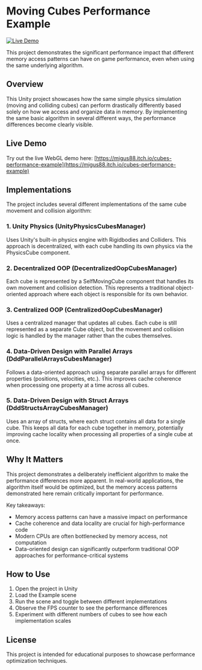 # Moving Cubes Performance Example

[![Live Demo](https://img.shields.io/badge/Live%20Demo-Play%20Now-brightgreen)](https://migus88.itch.io/cubes-performance-example)

This project demonstrates the significant performance impact that different memory access patterns can have on game performance, even when using the same underlying algorithm.

## Overview

This Unity project showcases how the same simple physics simulation (moving and colliding cubes) can perform drastically differently based solely on how we access and organize data in memory. By implementing the same basic algorithm in several different ways, the performance differences become clearly visible.

## Live Demo

Try out the live WebGL demo here: [https://migus88.itch.io/cubes-performance-example](https://migus88.itch.io/cubes-performance-example)

## Implementations

The project includes several different implementations of the same cube movement and collision algorithm:

### 1. Unity Physics (UnityPhysicsCubesManager)
Uses Unity's built-in physics engine with Rigidbodies and Colliders. This approach is decentralized, with each cube handling its own physics via the PhysicsCube component.

### 2. Decentralized OOP (DecentralizedOopCubesManager)
Each cube is represented by a SelfMovingCube component that handles its own movement and collision detection. This represents a traditional object-oriented approach where each object is responsible for its own behavior.

### 3. Centralized OOP (CentralizedOopCubesManager)
Uses a centralized manager that updates all cubes. Each cube is still represented as a separate Cube object, but the movement and collision logic is handled by the manager rather than the cubes themselves.

### 4. Data-Driven Design with Parallel Arrays (DddParallelArraysCubesManager)
Follows a data-oriented approach using separate parallel arrays for different properties (positions, velocities, etc.). This improves cache coherence when processing one property at a time across all cubes.

### 5. Data-Driven Design with Struct Arrays (DddStructsArrayCubesManager)
Uses an array of structs, where each struct contains all data for a single cube. This keeps all data for each cube together in memory, potentially improving cache locality when processing all properties of a single cube at once.

## Why It Matters

This project demonstrates a deliberately inefficient algorithm to make the performance differences more apparent. In real-world applications, the algorithm itself would be optimized, but the memory access patterns demonstrated here remain critically important for performance.

Key takeaways:
- Memory access patterns can have a massive impact on performance
- Cache coherence and data locality are crucial for high-performance code
- Modern CPUs are often bottlenecked by memory access, not computation
- Data-oriented design can significantly outperform traditional OOP approaches for performance-critical systems

## How to Use

1. Open the project in Unity
2. Load the Example scene
3. Run the scene and toggle between different implementations
4. Observe the FPS counter to see the performance differences
5. Experiment with different numbers of cubes to see how each implementation scales

## License

This project is intended for educational purposes to showcase performance optimization techniques.

